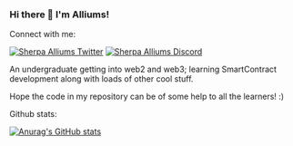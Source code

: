### Hi there 👋 I'm Alliums!

Connect with me:

[![Sherpa Alliums Twitter](https://img.shields.io/badge/Twitter-1DA1F2?style=for-the-badge&logo=twitter&logoColor=white)](https://twitter.com/alliums42)
[![Sherpa Alliums Discord](https://img.shields.io/badge/Discord-7289DA?style=for-the-badge&logo=discord&logoColor=white)](https://discordapp.com/users/alliums#4976)

An undergraduate getting into web2 and web3; learning SmartContract development along with loads of other cool stuff.

Hope the code in my repository can be of some help to all the learners! :)

Github stats:

[![Anurag's GitHub stats](https://github-readme-stats.vercel.app/api?username=alliums-p)](https://github.com/anuraghazra/github-readme-stats)

<!--
**alliums-p/alliums-p** is a ✨ _special_ ✨ repository because its `README.md` (this file) appears on your GitHub profile.

Here are some ideas to get you started:

- 🔭 I’m currently working on ...
- 🌱 I’m currently learning ...
- 👯 I’m looking to collaborate on ...
- 🤔 I’m looking for help with ...
- 💬 Ask me about ...
- 📫 How to reach me: ...
- 😄 Pronouns: ...
- ⚡ Fun fact: ...
-->
